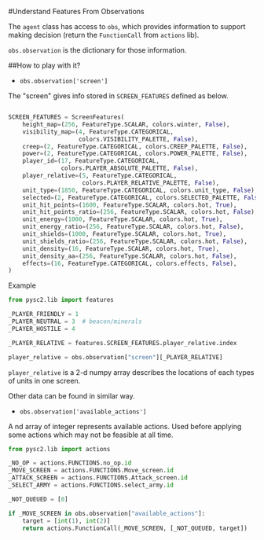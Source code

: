 #Understand Features From Observations 

The ``agent`` class has access to ``obs``, which provides information to support making decision 
(return the ``FunctionCall`` from ``actions`` lib).

``obs.observation`` is the dictionary for those information.

##How to play with it?

* ``obs.observation['screen']``

The "screen" gives info stored in ``SCREEN_FEATURES`` defined as below.


```python

SCREEN_FEATURES = ScreenFeatures(
    height_map=(256, FeatureType.SCALAR, colors.winter, False),
    visibility_map=(4, FeatureType.CATEGORICAL,
                    colors.VISIBILITY_PALETTE, False),
    creep=(2, FeatureType.CATEGORICAL, colors.CREEP_PALETTE, False),
    power=(2, FeatureType.CATEGORICAL, colors.POWER_PALETTE, False),
    player_id=(17, FeatureType.CATEGORICAL,
               colors.PLAYER_ABSOLUTE_PALETTE, False),
    player_relative=(5, FeatureType.CATEGORICAL,
                     colors.PLAYER_RELATIVE_PALETTE, False),
    unit_type=(1850, FeatureType.CATEGORICAL, colors.unit_type, False),
    selected=(2, FeatureType.CATEGORICAL, colors.SELECTED_PALETTE, False),
    unit_hit_points=(1600, FeatureType.SCALAR, colors.hot, True),
    unit_hit_points_ratio=(256, FeatureType.SCALAR, colors.hot, False),
    unit_energy=(1000, FeatureType.SCALAR, colors.hot, True),
    unit_energy_ratio=(256, FeatureType.SCALAR, colors.hot, False),
    unit_shields=(1000, FeatureType.SCALAR, colors.hot, True),
    unit_shields_ratio=(256, FeatureType.SCALAR, colors.hot, False),
    unit_density=(16, FeatureType.SCALAR, colors.hot, True),
    unit_density_aa=(256, FeatureType.SCALAR, colors.hot, False),
    effects=(16, FeatureType.CATEGORICAL, colors.effects, False),
)

```

Example

```python
from pysc2.lib import features

_PLAYER_FRIENDLY = 1
_PLAYER_NEUTRAL = 3  # beacon/minerals
_PLAYER_HOSTILE = 4

_PLAYER_RELATIVE = features.SCREEN_FEATURES.player_relative.index

player_relative = obs.observation["screen"][_PLAYER_RELATIVE]
```

``player_relative`` is a 2-d numpy array describes the locations of each
types of units in one screen. 

Other data can be found in similar way. 

* ``obs.observation['available_actions']``

A nd array of integer represents available actions. Used before applying some actions which
may not be feasible at all time.

```python
from pysc2.lib import actions

_NO_OP = actions.FUNCTIONS.no_op.id
_MOVE_SCREEN = actions.FUNCTIONS.Move_screen.id
_ATTACK_SCREEN = actions.FUNCTIONS.Attack_screen.id
_SELECT_ARMY = actions.FUNCTIONS.select_army.id

_NOT_QUEUED = [0]

if _MOVE_SCREEN in obs.observation["available_actions"]:
    target = [int(1), int(2)]
    return actions.FunctionCall(_MOVE_SCREEN, [_NOT_QUEUED, target]) 
```

